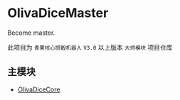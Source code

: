 # OlivaDiceMaster
Become master.

此项目为 `青果核心掷骰机器人` `V3.0` 以上版本 `大师模块` 项目仓库

## 主模块
- [OlivaDiceCore](https://github.com/OlivOS-Team/OlivaDiceCore)
